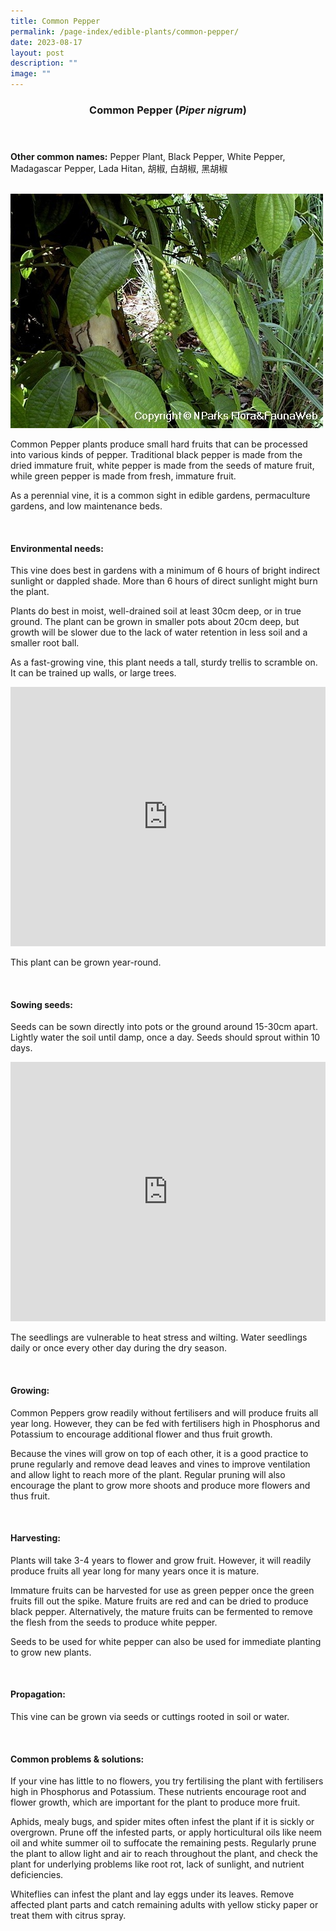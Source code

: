 ```yaml
---
title: Common Pepper
permalink: /page-index/edible-plants/common-pepper/
date: 2023-08-17
layout: post
description: ""
image: ""
---
```

<header>
	<h3>Common Pepper (<em>Piper nigrum</em>)</h3>
</header>
	
<section>
	<p><strong>Other common names:</strong> Pepper Plant, Black Pepper, White Pepper, Madagascar Pepper, Lada Hitan, 胡椒, 白胡椒, 黑胡椒</p>
	<br>
</section>

<section>
	<img title="Photo by Flora anf Fauna Web." src="/images/Plants/commonpepper_ffw.jfif">
	<p>Common Pepper plants produce small hard fruits that can be processed into various kinds of pepper. Traditional black pepper is made from the dried immature fruit, white pepper is made from the seeds of mature fruit, while green pepper is made from fresh, immature fruit.</p>
	<p>As a perennial vine, it is a common sight in edible gardens, permaculture gardens, and low maintenance beds.</p>
	<br>
</section>

<section>
	<h4>Environmental needs:</h4>
	<p>This vine does best in gardens with a minimum of 6 hours of bright indirect sunlight or dappled shade. More than 6 hours of direct sunlight might burn the plant.</p>
	<p>Plants do best in moist, well-drained soil at least 30cm deep, or in true ground. The plant can be grown in smaller pots about 20cm deep, but growth will be slower due to the lack of water retention in less soil and a smaller root ball.</p>
	<p>As a fast-growing vine, this plant needs a tall, sturdy trellis to scramble on. It can be trained up walls, or large trees.</p>
	<iframe width="100%" height="415" src="https://www.youtube.com/embed/SUQGxxAAcNs" title="YouTube video player" frameborder="0" allow="accelerometer; autoplay; clipboard-write; encrypted-media; gyroscope; picture-in-picture; web-share" allowfullscreen=""></iframe>	<br>
	<p>This plant can be grown year-round.</p>
	<br>
</section>

<section>
  <h4>Sowing seeds:</h4>
<p>Seeds can be sown directly into pots or the ground around 15-30cm apart. Lightly water the soil until damp, once a day. Seeds should sprout within 10 days.</p>
	<iframe width="100%" height="415" src="https://www.youtube.com/embed/x7J87wY7U6s" title="YouTube video player" frameborder="0" allow="accelerometer; autoplay; clipboard-write; encrypted-media; gyroscope; picture-in-picture; web-share" allowfullscreen=""></iframe>	<br>
	<p>The seedlings are vulnerable to heat stress and wilting. Water seedlings daily or once every other day during the dry season.</p>
	<br>
</section>
	
<section>
	<h4>Growing:</h4>
<p>Common Peppers grow readily without fertilisers and will produce fruits all year long. However, they can be fed with fertilisers high in Phosphorus and Potassium to encourage additional flower and thus fruit growth.</p>
	<p>Because the vines will grow on top of each other, it is a good practice to prune regularly and remove dead leaves and vines to improve ventilation and allow light to reach more of the plant. Regular pruning will also encourage the plant to grow more shoots and produce more flowers and thus fruit.</p>
	<br>
</section>

<section>
	<h4>Harvesting:</h4>
<p>Plants will take 3-4 years to flower and grow fruit. However, it will readily produce fruits all year long for many years once it is mature.</p>
	<p>Immature fruits can be harvested for use as green pepper once the green fruits fill out the spike. Mature fruits are red and can be dried to produce black pepper. Alternatively, the mature fruits can be fermented to remove the flesh from the seeds to produce white pepper.</p>
	<p>Seeds to be used for white pepper can also be used for immediate planting to grow new plants.</p>
	<br>
</section>

<section>
	<h4>Propagation:</h4>
	<p>This vine can be grown via seeds or cuttings rooted in soil or water.</p>
	<br>
</section>

<section>
	<h4>Common problems &amp; solutions:</h4>
	<p>If your vine has little to no flowers, you try fertilising the plant with fertilisers high in Phosphorus and Potassium. These nutrients encourage root and flower growth, which are important for the plant to produce more fruit.</p>
	<p>Aphids, mealy bugs, and spider mites often infest the plant if it is sickly or overgrown. Prune off the infested parts, or apply horticultural oils like neem oil and white summer oil to suffocate the remaining pests. Regularly prune the plant to allow light and air to reach throughout the plant, and check the plant for underlying problems like root rot, lack of sunlight, and nutrient deficiencies.</p>
	<p>Whiteflies can infest the plant and lay eggs under its leaves. Remove affected plant parts and catch remaining adults with yellow sticky paper or treat them with citrus spray.</p>
	<br>
</section>